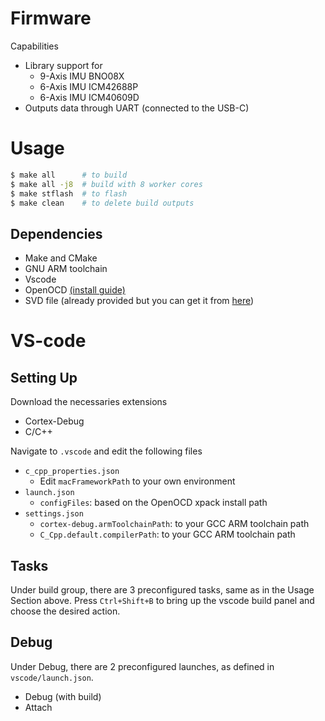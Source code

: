 # Firmware
Capabilities
- Library support for 
    - 9-Axis IMU BNO08X
    - 6-Axis IMU ICM42688P
    - 6-Axis IMU ICM40609D
- Outputs data through UART (connected to the USB-C)

# Usage
```bash
$ make all      # to build 
$ make all -j8  # build with 8 worker cores
$ make stflash  # to flash
$ make clean    # to delete build outputs
```

## Dependencies
- Make and CMake
- GNU ARM toolchain
- Vscode
- OpenOCD [(install guide)](https://forum.pedalpcb.com/threads/setting-up-vscode-openocd-xpack-st-link-for-debugging-on-macos-big-sur.4861/)
- SVD file (already provided but you can get it from [here](https://github.com/cmsis-svd/cmsis-svd-data))

# VS-code 
## Setting Up
Download the necessaries extensions
- Cortex-Debug
- C/C++

Navigate to `.vscode` and edit the following files
- `c_cpp_properties.json`
    - Edit `macFrameworkPath` to your own environment
- `launch.json`
    - `configFiles`: based on the OpenOCD xpack install path
- `settings.json`
    - `cortex-debug.armToolchainPath`: to your GCC ARM toolchain path
    - `C_Cpp.default.compilerPath`: to your GCC ARM toolchain path

## Tasks
Under build group, there are 3 preconfigured tasks, same as in the Usage Section above.
Press `Ctrl+Shift+B` to bring up the vscode build panel and choose the desired action.

## Debug 
Under Debug, there are 2 preconfigured launches, as defined in `vscode/launch.json`. 
- Debug (with build)
- Attach
